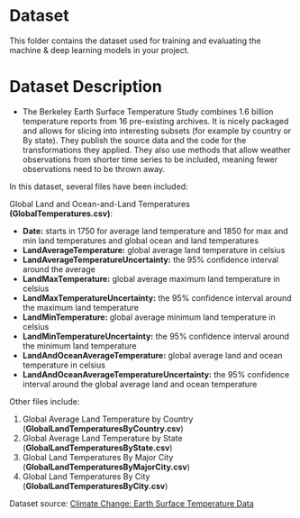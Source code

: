 
# Dataset
This folder contains the dataset used for training and evaluating the machine & deep learning models in your project. 

# Dataset Description

* The Berkeley Earth Surface Temperature Study combines 1.6 billion temperature reports from 16 pre-existing archives. It is nicely packaged and allows for slicing into interesting subsets (for example by country or By state). They publish the source data and the code for the transformations they applied. They also use methods that allow weather observations from shorter time series to be included, meaning fewer observations need to be thrown away.

In this dataset, several files have been included:

Global Land and Ocean-and-Land Temperatures **(GlobalTemperatures.csv)**:

* **Date:** starts in 1750 for average land temperature and 1850 for max and min land temperatures and global ocean and land temperatures
* **LandAverageTemperature:** global average land temperature in celsius
* **LandAverageTemperatureUncertainty:** the 95% confidence interval around the average
* **LandMaxTemperature:** global average maximum land temperature in celsius
* **LandMaxTemperatureUncertainty:** the 95% confidence interval around the maximum land temperature
* **LandMinTemperature:** global average minimum land temperature in celsius
* **LandMinTemperatureUncertainty:** the 95% confidence interval around the minimum land temperature
* **LandAndOceanAverageTemperature:** global average land and ocean temperature in celsius
* **LandAndOceanAverageTemperatureUncertainty:** the 95% confidence interval around the global average land and ocean temperature

Other files include:

1. Global Average Land Temperature by Country (**GlobalLandTemperaturesByCountry.csv**)
1. Global Average Land Temperature by State (**GlobalLandTemperaturesByState.csv**)
1. Global Land Temperatures By Major City (**GlobalLandTemperaturesByMajorCity.csv**)
1. Global Land Temperatures By City (**GlobalLandTemperaturesByCity.csv**)

Dataset source: [Climate Change: Earth Surface Temperature Data](https://www.kaggle.com/datasets/berkeleyearth/climate-change-earth-surface-temperature-data)
